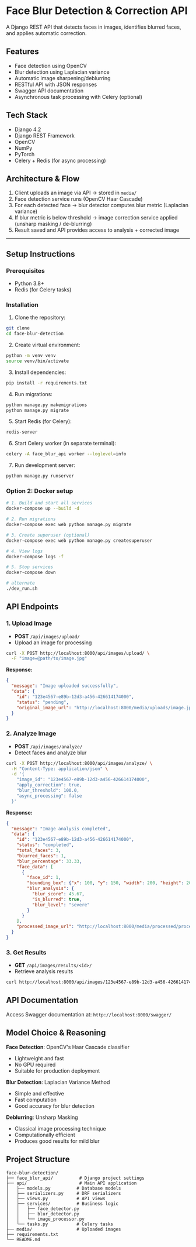 # Face Blur Detection & Correction API

A Django REST API that detects faces in images, identifies blurred faces, and applies automatic correction.

## Features

- Face detection using OpenCV
- Blur detection using Laplacian variance
- Automatic image sharpening/deblurring
- RESTful API with JSON responses
- Swagger API documentation
- Asynchronous task processing with Celery (optional)

## Tech Stack

- Django 4.2
- Django REST Framework
- OpenCV
- NumPy
- PyTorch
- Celery + Redis (for async processing)

## Architecture & Flow  
1. Client uploads an image via API → stored in `media/`  
2. Face detection service runs (OpenCV Haar Cascade)  
3. For each detected face → blur detector computes blur metric (Laplacian variance)  
4. If blur metric is below threshold → image correction service applied (unsharp masking / de-blurring)  
5. Result saved and API provides access to analysis + corrected image  

---

## Setup Instructions

### Prerequisites

- Python 3.8+
- Redis (for Celery tasks)

### Installation

1. Clone the repository:
```bash
git clone 
cd face-blur-detection
```

2. Create virtual environment:
```bash
python -m venv venv
source venv/bin/activate  
```

3. Install dependencies:
```bash
pip install -r requirements.txt
```

4. Run migrations:
```bash
python manage.py makemigrations
python manage.py migrate
```

5. Start Redis (for Celery):
```bash
redis-server
```

6. Start Celery worker (in separate terminal):
```bash
celery -A face_blur_api worker --loglevel=info
```

7. Run development server:
```bash
python manage.py runserver
```

### Option 2: Docker setup
```bash
# 1. Build and start all services
docker-compose up --build -d

# 2. Run migrations
docker-compose exec web python manage.py migrate

# 3. Create superuser (optional)
docker-compose exec web python manage.py createsuperuser

# 4. View logs
docker-compose logs -f

# 5. Stop services
docker-compose down

# alternate
./dev_run.sh
```
## API Endpoints

### 1. Upload Image
- **POST** `/api/images/upload/`
- Upload an image for processing

```bash
curl -X POST http://localhost:8000/api/images/upload/ \
  -F "image=@path/to/image.jpg"
```

**Response:**
```json
{
  "message": "Image uploaded successfully",
  "data": {
    "id": "123e4567-e89b-12d3-a456-426614174000",
    "status": "pending",
    "original_image_url": "http://localhost:8000/media/uploads/image.jpg"
  }
}
```

### 2. Analyze Image
- **POST** `/api/images/analyze/`
- Detect faces and analyze blur
```bash
curl -X POST http://localhost:8000/api/images/analyze/ \
  -H "Content-Type: application/json" \
  -d '{
    "image_id": "123e4567-e89b-12d3-a456-426614174000",
    "apply_correction": true,
    "blur_threshold": 100.0,
    "async_processing": false
  }'
```

**Response:**
```json
{
  "message": "Image analysis completed",
  "data": {
    "id": "123e4567-e89b-12d3-a456-426614174000",
    "status": "completed",
    "total_faces": 3,
    "blurred_faces": 1,
    "blur_percentage": 33.33,
    "face_data": [
      {
        "face_id": 1,
        "bounding_box": {"x": 100, "y": 150, "width": 200, "height": 200},
        "blur_analysis": {
          "blur_score": 45.67,
          "is_blurred": true,
          "blur_level": "severe"
        }
      }
    ],
    "processed_image_url": "http://localhost:8000/media/processed/processed_123e4567.jpg"
  }
}
```
### 3. Get Results
- **GET** `/api/images/results/<id>/`
- Retrieve analysis results
```bash
curl http://localhost:8000/api/images/123e4567-e89b-12d3-a456-426614174000/
```
## API Documentation

Access Swagger documentation at: `http://localhost:8000/swagger/`

## Model Choice & Reasoning

**Face Detection**: OpenCV's Haar Cascade classifier
- Lightweight and fast
- No GPU required
- Suitable for production deployment

**Blur Detection**: Laplacian Variance Method
- Simple and effective
- Fast computation
- Good accuracy for blur detection

**Deblurring**: Unsharp Masking
- Classical image processing technique
- Computationally efficient
- Produces good results for mild blur

## Project Structure
```
face-blur-detection/
├── face_blur_api/          # Django project settings
├── api/                    # Main API application
│   ├── models.py          # Database models
│   ├── serializers.py     # DRF serializers
│   ├── views.py           # API views
│   ├── services/          # Business logic
│   │   ├── face_detector.py
│   │   ├── blur_detector.py
│   │   └── image_processor.py
│   └── tasks.py           # Celery tasks
├── media/                 # Uploaded images
├── requirements.txt
└── README.md
```


